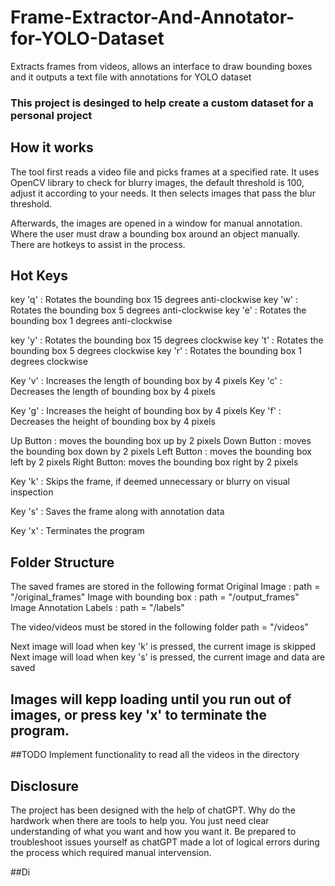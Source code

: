 # Frame-Extractor-And-Annotator-for-YOLO-Dataset
Extracts frames from videos, allows an interface to draw bounding boxes and it outputs a text file with annotations for YOLO dataset


### This project is desinged to help create a custom dataset for a personal project

## How it works
The tool first reads a video file and picks frames at a specified rate. It uses OpenCV library to check for blurry images, the default threshold is 100, adjust it according to your needs. It then selects images that pass the blur threshold.

Afterwards, the images are opened in a window for manual annotation. Where the user must draw a bounding box around an object manually. There are hotkeys to assist in the process.

## Hot Keys

key 'q'     : Rotates the bounding box 15 degrees anti-clockwise
key 'w'     : Rotates the bounding box 5 degrees anti-clockwise
key 'e'     : Rotates the bounding box 1 degrees anti-clockwise

key 'y'     : Rotates the bounding box 15 degrees clockwise
key 't'     : Rotates the bounding box 5 degrees clockwise
key 'r'     : Rotates the bounding box 1 degrees clockwise

Key 'v'     : Increases the length of bounding box by 4 pixels
Key 'c'     : Decreases the length of bounding box by 4 pixels

Key 'g'     : Increases the height of bounding box by 4 pixels
Key 'f'     : Decreases the height of bounding box by 4 pixels

Up Button   :   moves the bounding box up by 2 pixels
Down Button :   moves the bounding box down by 2 pixels
Left Button :   moves the bounding box left by 2 pixels
Right Button:   moves the bounding box right by 2 pixels

Key 'k'     : Skips the frame, if deemed unnecessary or blurry on visual inspection

Key 's'     : Saves the frame along with annotation data

Key 'x'     : Terminates the program

## Folder Structure
The saved frames are stored in the following format
Original Image              :   path = "/original_frames"
Image with bounding box     :   path = "/output_frames"
Image Annotation Labels     :   path = "/labels"

The video/videos must be stored in the following folder
path = "/videos"

Next image will load when key 'k' is pressed, the current image is skipped
Next image will load when key 's' is pressed, the current image and data are saved

## Images will kepp loading until you run out of images, or press key 'x' to terminate the program.

##TODO
Implement functionality to read all the videos in the directory

## Disclosure
The project has been designed with the help of chatGPT. Why do the hardwork when there are tools to help you. You just need clear understanding of what you want and how you want it. Be prepared to troubleshoot issues yourself as chatGPT made a lot of logical errors during the process which required manual intervension.

##Di
